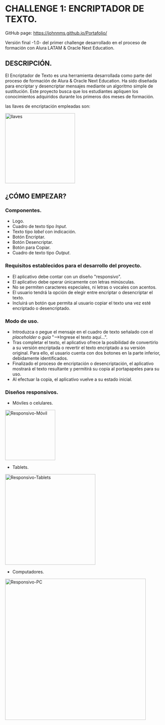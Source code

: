 
# CHALLENGE 1: ENCRIPTADOR DE TEXTO.
GitHub page: https://johnnms.github.io/Portafolio/

Versión final -1.0- del primer challenge desarrollado en el proceso de formación con Alura LATAM & Oracle Next Education.

## DESCRIPCIÓN.
El Encriptador de Texto es una herramienta desarrollada como parte del proceso de formación de Alura & Oracle Next Education. 
Ha sido diseñada para encriptar y desencriptar mensajes mediante un algoritmo simple de sustitución. Este proyecto busca que
los estudiantes apliquen los conocimientos adquiridos durante los primeros dos meses de formación.

las llaves de encriptación empleadas son: 

<img width="226" alt="llaves" src="https://github.com/JohnnMS/Portafolio/assets/99614055/8edb9d77-e260-4768-81ef-243431584227">

## ¿CÓMO EMPEZAR?

### Componentes.
- Logo.
- Cuadro de texto tipo *Input*.
- Texto tipo *label* con indicación.
- Botón Encriptar.
- Botón Desencriptar.
- Botón para Copiar.
- Cuadro de texto tipo *Output*.

### Requisitos establecidos para el desarrollo del proyecto.
- El aplicativo debe contar con un diseño "responsivo".
- El aplicativo debe operar únicamente con letras minúsculas.
- No se permiten caracteres especiales, ni letras o vocales con acentos.
- El usuario tendrá la opción de elegir entre encriptar o desencriptar el texto.
- Incluirá un botón que permita al usuario copiar el texto una vez esté encriptado o desencriptado.
 
### Modo de uso.
- Introduzca o pegue el mensaje en el cuadro de texto señalado con el *placeholder* o *guía* "-->Ingrese el texto aquí...".
- Tras completar el texto, el aplicativo ofrece la posibilidad de convertirlo a su versión encriptada o revertir el texto
  encriptado a su versión original. Para ello, el usuario cuenta con dos botones en la parte inferior, debidamente identificados.
- Finalizado el proceso de encriptación o desencriptación, el aplicativo mostrará el texto resultante y permitirá su copia al portapapeles para su uso.
- Al efectuar la copia, el aplicativo vuelve a su estado inicial.

### Diseños responsivos.

- Móviles o celulares.

<img width="162" alt="Responsivo-Móvil" src="https://github.com/JohnnMS/Portafolio/assets/99614055/20b956ee-8642-4c9a-a4df-cef24d8de6b9">


- Tablets.

<img width="292" alt="Responsivo-Tablets" src="https://github.com/JohnnMS/Portafolio/assets/99614055/e16a3e67-d478-44a2-b9d6-9e6c3bd46848">


- Computadores.
  
<img width="455" alt="Responsivo-PC" src="https://github.com/JohnnMS/Portafolio/assets/99614055/1dd1be0e-fd5f-4350-bf07-67d02f47e2b3">

